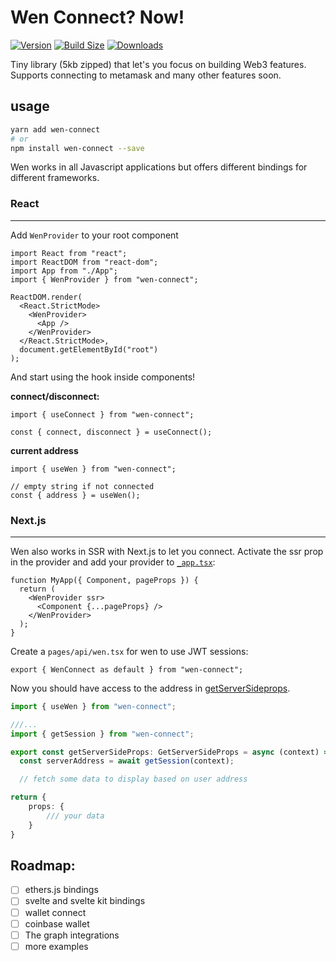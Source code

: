 # Wen Connect? Now!

[![Version](https://img.shields.io/npm/v/wen-connect?style=flat&colorA=000000&colorB=000000)](https://www.npmjs.com/package/wen-connect)
[![Build Size](https://img.shields.io/bundlephobia/minzip/wen-connect?label=bundle%20size&style=flat&colorA=000000&colorB=000000)](https://bundlephobia.com/result?p=wen-connect)
[![Downloads](https://img.shields.io/npm/dt/wen-connect.svg?style=flat&colorA=000000&colorB=000000)](https://www.npmjs.com/package/wen-connect)

Tiny library (5kb zipped) that let's you focus on building Web3 features. Supports connecting to metamask and many other features soon.

## usage

```bash
yarn add wen-connect
# or
npm install wen-connect --save
```

Wen works in all Javascript applications but offers different bindings for different frameworks.

### React

---

Add `WenProvider` to your root component

```tsx
import React from "react";
import ReactDOM from "react-dom";
import App from "./App";
import { WenProvider } from "wen-connect";

ReactDOM.render(
  <React.StrictMode>
    <WenProvider>
      <App />
    </WenProvider>
  </React.StrictMode>,
  document.getElementById("root")
);
```

And start using the hook inside components!

**connect/disconnect:**

```tsx
import { useConnect } from "wen-connect";

const { connect, disconnect } = useConnect();
```

**current address**

```tsx
import { useWen } from "wen-connect";

// empty string if not connected
const { address } = useWen();
```

### Next.js

---

Wen also works in SSR with Next.js to let you connect. Activate the ssr prop in the provider and add your provider to [`_app.tsx`](https://nextjs.org/docs/advanced-features/custom-app):

```tsx
function MyApp({ Component, pageProps }) {
  return (
    <WenProvider ssr>
      <Component {...pageProps} />
    </WenProvider>
  );
}
```

Create a `pages/api/wen.tsx` for wen to use JWT sessions:

```tsx
export { WenConnect as default } from "wen-connect";
```

Now you should have access to the address in [getServerSideprops](https://nextjs.org/docs/basic-features/data-fetching/get-server-side-props).

```ts
import { useWen } from "wen-connect";

///...
import { getSession } from "wen-connect";

export const getServerSideProps: GetServerSideProps = async (context) => {
  const serverAddress = await getSession(context);

  // fetch some data to display based on user address

return {
    props: {
        /// your data
    }
}
```

## Roadmap:

- [ ] ethers.js bindings
- [ ] svelte and svelte kit bindings
- [ ] wallet connect
- [ ] coinbase wallet
- [ ] The graph integrations
- [ ] more examples
